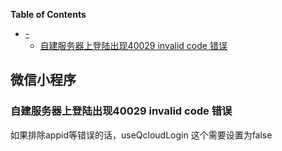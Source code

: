 
<!-- markdown-toc start - Don't edit this section. Run M-x markdown-toc-refresh-toc -->
**Table of Contents**

- [-](#-)
    - [自建服务器上登陆出现40029 invalid code 错误](#自建服务器上登陆出现40029-invalid-code-错误)

<!-- markdown-toc end -->

## 微信小程序

### 自建服务器上登陆出现40029 invalid code 错误
如果排除appid等错误的话，useQcloudLogin 这个需要设置为false

